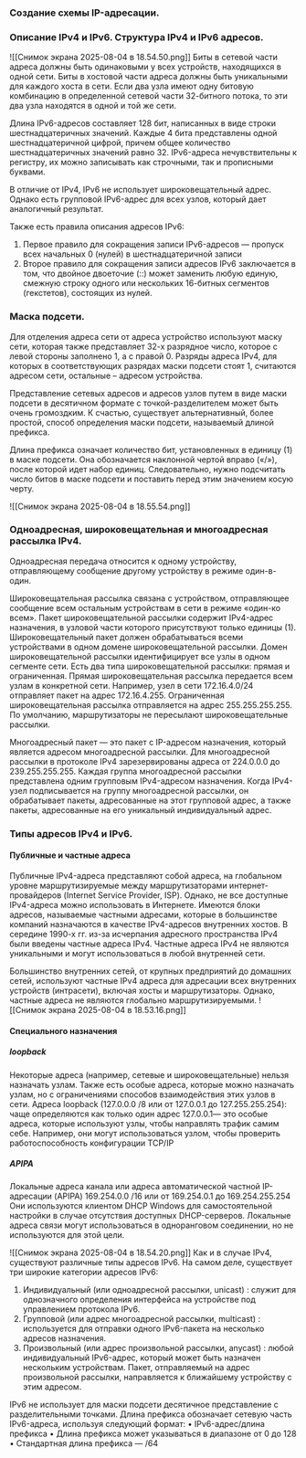 ### Создание схемы IP-адресации.

### Описание IPv4 и IPv6. Структура IPv4 и IPv6 адресов. 
![[Снимок экрана 2025-08-04 в 18.54.50.png]]
Биты в сетевой части адреса должны быть одинаковыми у всех устройств, находящихся в одной сети. Биты в хостовой части адреса должны быть уникальными для каждого хоста в сети. Если два узла имеют одну битовую комбинацию в определенной сетевой части 32-битного потока, то эти два узла находятся в одной и той же сети.

Длина IPv6-адресов составляет 128 бит, написанных в виде строки шестнадцатеричных значений. Каждые 4 бита представлены одной шестнадцатеричной цифрой, причем общее количество шестнадцатеричных значений равно 32. IPv6-адреса нечувствительны к регистру, их можно записывать как строчными, так и прописными буквами.

В отличие от IPv4, IPv6 не использует широковещательный адрес. Однако есть групповой IPv6-адрес для всех узлов, который дает аналогичный результат.

Также есть правила описания адресов IPv6:
1. Первое правило для сокращения записи IPv6-адресов — пропуск всех начальных 0 (нулей) в шестнадцатеричной записи
2. Второе правило для сокращения записи адресов IPv6 заключается в том, что двойное двоеточие (::) может заменить любую единую, смежную строку одного или нескольких 16-битных сегментов (гекстетов), состоящих из нулей.
### Маска подсети. 

Для отделения адреса сети от адреса устройство используют маску сети, которая также представляет 32-х разрядное число, которое с левой стороны заполнено 1, а с правой 0. Разряды адреса IPv4, для которых в соответствующих разрядах маски подсети стоят 1, считаются адресом сети, остальные – адресом устройства.

Представление сетевых адресов и адресов узлов путем в виде маски подсети в десятичном формате с точкой-разделителем может быть очень громоздким. К счастью, существует альтернативный, более простой, способ определения маски подсети, называемый длиной префикса.

Длина префикса означает количество бит, установленных в единицу (1) в маске подсети. Она обозначается наклонной чертой вправо («/»), после которой идет набор единиц. Следовательно, нужно подсчитать число битов в маске подсети и поставить перед этим значением косую черту.

![[Снимок экрана 2025-08-04 в 18.55.54.png]]
### Одноадресная, широковещательная и многоадресная рассылка IPv4. 

Одноадресная передача относится к одному устройству, отправляющему сообщение другому устройству в режиме один-в-один.

Широковещательная рассылка связана с устройством, отправляющее сообщение всем остальным устройствам в сети в режиме «один-ко всем».
Пакет широковещательной рассылки содержит IPv4-адрес назначения, в узловой части которого присутствуют только единицы (1).
Широковещательный пакет должен обрабатываться всеми устройствами в одном домене широковещательной рассылки. Домен широковещательной рассылки идентифицирует все узлы в одном сегменте сети. Есть два типа широковещательной рассылки: прямая и ограниченная. Прямая широковещательная рассылка передается всем узлам в конкретной сети. Например, узел в сети 172.16.4.0/24 отправляет пакет на адрес 172.16.4.255. Ограниченная широковещательная рассылка отправляется на адрес 255.255.255.255. По умолчанию, маршрутизаторы не пересылают широковещательные рассылки.


Многоадресный пакет — это пакет с IP-адресом назначения, который является адресом многоадресной рассылки. Для многоадресной рассылки в протоколе IPv4 зарезервированы адреса от 224.0.0.0 до 239.255.255.255.
Каждая группа многоадресной рассылки представлена одним групповым IPv4-адресом назначения. Когда IPv4-узел подписывается на группу многоадресной рассылки, он обрабатывает пакеты, адресованные на этот групповой адрес, а также пакеты, адресованные на его уникальный индивидуальный адрес.

### Типы адресов IPv4 и IPv6.
#### Публичные и частные адреса
Публичные IPv4-адреса представляют собой адреса, на глобальном уровне маршрутизируемые между маршрутизаторами интернет-провайдеров (Internet Service Provider, ISP). Однако, не все доступные IPv4-адреса можно использовать в Интернете. Имеются блоки адресов, называемые частными адресами, которые в большинстве компаний назначаются в качестве IPv4-адресов внутренних хостов.
В середине 1990-х гг. из-за исчерпания адресного пространства IPv4 были введены частные адреса IPv4. Частные адреса IPv4 не являются уникальными и могут использоваться в любой внутренней сети.

Большинство внутренних сетей, от крупных предприятий до домашних сетей, используют частные IPv4 адреса для адресации всех внутренних устройств (интрасети), включая хосты и маршрутизаторы. Однако, частные адреса не являются глобально маршрутизируемыми.
![[Снимок экрана 2025-08-04 в 18.53.16.png]]
#### Специального назначения
##### loopback
Некоторые адреса (например, сетевые и широковещательные) нельзя назначать узлам. Также есть особые адреса, которые можно назначать узлам, но с ограничениями способов взаимодействия этих узлов в сети.
Адреса loopback (127.0.0.0 /8 или от 127.0.0.1 до 127.255.255.254): чаще определяются как только один адрес 127.0.0.1— это особые адреса, которые используют узлы, чтобы направлять трафик самим себе. Например, они могут использоваться узлом, чтобы проверить работоспособность конфигурации TCP/IP

##### APIPA
Локальные адреса канала или адреса автоматической частной IP-адресации (APIPA) 169.254.0.0 /16 или от 169.254.0.1 до 169.254.255.254 Они используются клиентом DHCP Windows для самостоятельной настройки в случае отсутствия доступных DHCP-серверов. Локальные адреса связи могут использоваться в одноранговом соединении, но не используются для этой цели.

![[Снимок экрана 2025-08-04 в 18.54.20.png]]
Как и в случае IPv4, существуют различные типы адресов IPv6. На самом деле, существует три широкие категории адресов IPv6:

1. Индивидуальный (или одноадресной рассылки, unicast) : служит для однозначного определения интерфейса на устройстве под управлением протокола IPv6.
2. Групповой (или адрес многоадресной рассылки, multicast) : используется для отправки одного IPv6-пакета на несколько адресов назначения.
3. Произвольный (или адрес произвольной рассылки, anycast) : любой индивидуальный IPv6-адрес, который может быть назначен нескольким устройствам. Пакет, отправляемый на адрес произвольной рассылки, направляется к ближайшему устройству с этим адресом.

IPv6 не использует для маски подсети десятичное представление с разделительными точками. 
Длина префикса обозначает сетевую часть IPv6-адреса, используя следующий формат: 
• IPv6-адрес/длина префикса 
• Длина префикса может указываться в диапазоне от 0 до 128 
• Стандартная длина префикса — /64